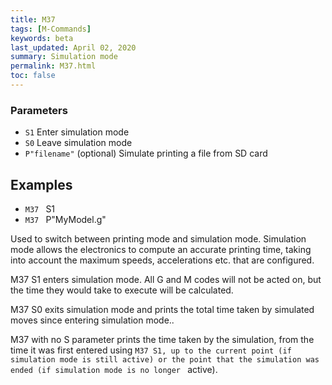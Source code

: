 ```yaml
---
title: M37
tags: [M-Commands] 
keywords: beta 
last_updated: April 02, 2020 
summary: Simulation mode 
permalink: M37.html
toc: false 
---
```



### Parameters

* `S1` Enter simulation mode
* `S0` Leave simulation mode
* `P"filename"` (optional) Simulate printing a file from SD card

## Examples

* ` M37  ` S1
* ` M37  ` P"MyModel.g"

Used to switch between printing mode and simulation mode. Simulation mode allows the electronics to compute an accurate printing time, taking into account the maximum speeds, accelerations etc. that are configured.

M37 S1 enters simulation mode. All G and M codes will not be acted on, but the time they would take to execute will be calculated.

M37 S0 exits simulation mode and prints the total time taken by simulated moves since entering simulation mode..

M37 with no S parameter prints the time taken by the simulation, from the time it was first entered using ` M37 S1, up to the current point (if simulation mode is still active) or the point that the simulation was ended (if simulation mode is no longer  ` active).

